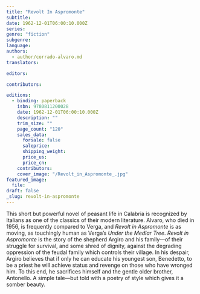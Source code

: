 ```yaml
---
title: "Revolt In Aspromonte"
subtitle:
date: 1962-12-01T06:00:10.000Z
series:
genre: "fiction"
subgenre:
language:
authors:
  - author/corrado-alvaro.md
translators:

editors:

contributors:

editions:
  - binding: paperback
    isbn: 9780811200028
    date: 1962-12-01T06:00:10.000Z
    description: ""
    trim_size: ""
    page_count: "120"
    sales_data:
      forsale: false
      saleprice:
      shipping_weight:
      price_us:
      price_cn:
    contributors:
    cover_image: "/Revolt_in_Aspromonte_.jpg"
featured_image:
  file:
draft: false
_slug: revolt-in-aspromonte
---
```


This short but powerful novel of peasant life in Calabria is recognized by Italians as one of the classics of their modern literature. Alvaro, who died in 1956, is frequently compared to Verga, and _Revolt in Aspromonte_ is as moving, as touchingly human as Verga’s _Under the Medlar Tree_. _Revolt in Aspromonte_ is the story of the shepherd Argiro and his family––of their struggle for survival, and some shred of dignity, against the degrading oppression of the feudal family which controls their village. In his despair, Argiro believes that if only he can educate his youngest son, Benedetto, to be a priest he will achieve status and revenge on those who have wronged him. To this end, he sacrifices himself and the gentle older brother, Antonello. A simple tale––but told with a poetry of style which gives it a somber beauty.

